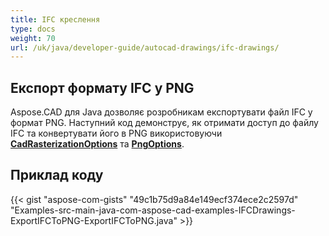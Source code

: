 ```yaml
---
title: IFC креслення
type: docs
weight: 70
url: /uk/java/developer-guide/autocad-drawings/ifc-drawings/
---
```


## **Експорт формату IFC у PNG**

Aspose.CAD для Java дозволяє розробникам експортувати файл IFC у формат PNG. Наступний код демонструє, як отримати доступ до файлу IFC та конвертувати його в PNG використовуючи [**CadRasterizationOptions**](https://reference.aspose.com/cad/java/com.aspose.cad.imageoptions/CadRasterizationOptions) та [**PngOptions**](https://reference.aspose.com/cad/java/com.aspose.cad.imageoptions/PngOptions).

## Приклад коду

{{< gist "aspose-com-gists" "49c1b75d9a84e149ecf374ece2c2597d" "Examples-src-main-java-com-aspose-cad-examples-IFCDrawings-ExportIFCToPNG-ExportIFCToPNG.java" >}}
